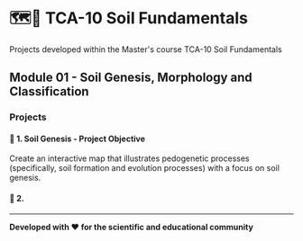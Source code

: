 # 🗺️🌱 TCA-10 Soil Fundamentals
Projects developed within the Master's course TCA-10 Soil Fundamentals

## Module 01 - Soil Genesis, Morphology and Classification

### Projects

#### 🧱 1. Soil Genesis - Project Objective

Create an interactive map that illustrates pedogenetic processes (specifically, soil formation and evolution processes) with a focus on soil genesis.

#### 🧱 2. 



---

**Developed with ❤️ for the scientific and educational community**